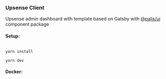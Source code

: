 ### Upsense Client

Upsense admin dashboard with template based on Gatsby with [@paljs/ui](https://github.com/paljs/ui) component package

#### Setup:

```

yarn install

yarn dev
```

#### Docker:

```
```
